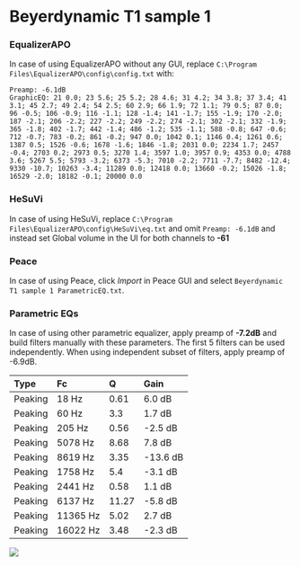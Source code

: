 # Beyerdynamic T1 sample 1

### EqualizerAPO
In case of using EqualizerAPO without any GUI, replace `C:\Program Files\EqualizerAPO\config\config.txt`
with:
```
Preamp: -6.1dB
GraphicEQ: 21 0.0; 23 5.6; 25 5.2; 28 4.6; 31 4.2; 34 3.8; 37 3.4; 41 3.1; 45 2.7; 49 2.4; 54 2.5; 60 2.9; 66 1.9; 72 1.1; 79 0.5; 87 0.0; 96 -0.5; 106 -0.9; 116 -1.1; 128 -1.4; 141 -1.7; 155 -1.9; 170 -2.0; 187 -2.1; 206 -2.2; 227 -2.2; 249 -2.2; 274 -2.1; 302 -2.1; 332 -1.9; 365 -1.8; 402 -1.7; 442 -1.4; 486 -1.2; 535 -1.1; 588 -0.8; 647 -0.6; 712 -0.7; 783 -0.2; 861 -0.2; 947 0.0; 1042 0.1; 1146 0.4; 1261 0.6; 1387 0.5; 1526 -0.6; 1678 -1.6; 1846 -1.8; 2031 0.0; 2234 1.7; 2457 -0.4; 2703 0.2; 2973 0.5; 3270 1.4; 3597 1.0; 3957 0.9; 4353 0.0; 4788 3.6; 5267 5.5; 5793 -3.2; 6373 -5.3; 7010 -2.2; 7711 -7.7; 8482 -12.4; 9330 -10.7; 10263 -3.4; 11289 0.0; 12418 0.0; 13660 -0.2; 15026 -1.8; 16529 -2.0; 18182 -0.1; 20000 0.0
```

### HeSuVi
In case of using HeSuVi, replace `C:\Program Files\EqualizerAPO\config\HeSuVi\eq.txt` and omit `Preamp:
-6.1dB` and instead set Global volume in the UI for both channels to **-61**

### Peace
In case of using Peace, click *Import* in Peace GUI and select `Beyerdynamic T1 sample 1 ParametricEQ.txt`.

### Parametric EQs
In case of using other parametric equalizer, apply preamp of **-7.2dB** and build filters manually
with these parameters. The first 5 filters can be used independently.
When using independent subset of filters, apply preamp of -6.9dB.

| Type    | Fc       |     Q | Gain     |
|:--------|:---------|:------|:---------|
| Peaking | 18 Hz    |  0.61 | 6.0 dB   |
| Peaking | 60 Hz    |  3.3  | 1.7 dB   |
| Peaking | 205 Hz   |  0.56 | -2.5 dB  |
| Peaking | 5078 Hz  |  8.68 | 7.8 dB   |
| Peaking | 8619 Hz  |  3.35 | -13.6 dB |
| Peaking | 1758 Hz  |  5.4  | -3.1 dB  |
| Peaking | 2441 Hz  |  0.58 | 1.1 dB   |
| Peaking | 6137 Hz  | 11.27 | -5.8 dB  |
| Peaking | 11365 Hz |  5.02 | 2.7 dB   |
| Peaking | 16022 Hz |  3.48 | -2.3 dB  |

![](https://raw.githubusercontent.com/jaakkopasanen/AutoEq/master/results/innerfidelity/sbaf-serious/Beyerdynamic%20T1%20sample%201/Beyerdynamic%20T1%20sample%201.png)